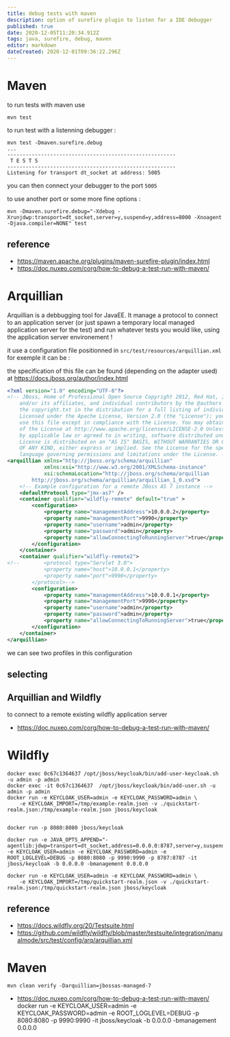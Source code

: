 ```yaml
---
title: debug tests with maven
description: option of surefire plugin to listen for a IDE debugger
published: true
date: 2020-12-05T11:20:34.912Z
tags: java, surefire, debug, maven
editor: markdown
dateCreated: 2020-12-01T09:36:22.296Z
---
```


# Maven
to run tests with maven use 
````
mvn test
````
to run test with a listenning debugger :
````
mvn test -Dmaven.surefire.debug
...
-------------------------------------------------------
 T E S T S
-------------------------------------------------------
Listening for transport dt_socket at address: 5005
````

you can then connect your debugger to the port ``5005``

to use another port or some more fine options :
````
mvn -Dmaven.surefire.debug="-Xdebug -Xrunjdwp:transport=dt_socket,server=y,suspend=y,address=8000 -Xnoagent -Djava.compiler=NONE" test
````

## reference
- https://maven.apache.org/plugins/maven-surefire-plugin/index.html
- https://doc.nuxeo.com/corg/how-to-debug-a-test-run-with-maven/

# Arquillian

Arquillian is a debbugging tool for JavaEE. It manage a protocol to connect to an application server (or just spawn a temporary local managed application server for the test) and run whatever tests you would like, using the application server environement !

it use a configuration file positionned in ``src/test/resources/arquillian.xml`` for exemple it can be :

the specification of this file can be found (depending on the adapter used) at https://docs.jboss.org/author/index.html


````xml
<?xml version="1.0" encoding="UTF-8"?>
<!-- JBoss, Home of Professional Open Source Copyright 2012, Red Hat, Inc.
	and/or its affiliates, and individual contributors by the @authors tag. See
	the copyright.txt in the distribution for a full listing of individual contributors.
	Licensed under the Apache License, Version 2.0 (the "License"); you may not
	use this file except in compliance with the License. You may obtain a copy
	of the License at http://www.apache.org/licenses/LICENSE-2.0 Unless required
	by applicable law or agreed to in writing, software distributed under the
	License is distributed on an "AS IS" BASIS, WITHOUT WARRANTIES OR CONDITIONS
	OF ANY KIND, either express or implied. See the License for the specific
	language governing permissions and limitations under the License. -->
<arquillian xmlns="http://jboss.org/schema/arquillian"
            xmlns:xsi="http://www.w3.org/2001/XMLSchema-instance"
            xsi:schemaLocation="http://jboss.org/schema/arquillian
        http://jboss.org/schema/arquillian/arquillian_1_0.xsd">
    <!-- Example configuration for a remote JBoss AS 7 instance -->
    <defaultProtocol type="jmx-as7" />
    <container qualifier="wildfly-remote" default="true" >
        <configuration>
            <property name="managementAddress">10.0.0.2</property>
            <property name="managementPort">9990</property>
            <property name="username">admin</property>
            <property name="password">admin</property>
            <property name="allowConnectingToRunningServer">true</property>
        </configuration>
    </container>
    <container qualifier="wildfly-remote2">
<!--        <protocol type="Servlet 3.0">
            <property name="host">10.0.0.1</property>
            <property name="port">9990</property>
        </protocol>-->
        <configuration>
            <property name="managementAddress">10.0.0.1</property>
            <property name="managementPort">9990</property>
            <property name="username">admin</property>
            <property name="password">admin</property>
            <property name="allowConnectingToRunningServer">true</property>
        </configuration>
    </container>
</arquillian>

````

we can see two profiles in this configuration



## selecting 

## Arquillian and Wildfly

to connect to a remote existing wildfly application server

- https://doc.nuxeo.com/corg/how-to-debug-a-test-run-with-maven/
# Wildfly

````
docker exec 0c67c1364637 /opt/jboss/keycloak/bin/add-user-keycloak.sh -u admin -p admin
docker exec -it 0c67c1364637  /opt/jboss/keycloak/bin/add-user.sh -u admin -p admin
docker run -e KEYCLOAK_USER=admin -e KEYCLOAK_PASSWORD=admin \
    -e KEYCLOAK_IMPORT=/tmp/example-realm.json -v ./quickstart-realm.json:/tmp/example-realm.json jboss/keycloak


docker run -p 8080:8080 jboss/keycloak

docker run -e JAVA_OPTS_APPEND="-agentlib:jdwp=transport=dt_socket,address=0.0.0.0:8787,server=y,suspend=n" -e KEYCLOAK_USER=admin -e KEYCLOAK_PASSWORD=admin -e ROOT_LOGLEVEL=DEBUG -p 8080:8080 -p 9990:9990 -p 8787:8787 -it jboss/keycloak -b 0.0.0.0 -bmanagement 0.0.0.0

docker run -e KEYCLOAK_USER=admin -e KEYCLOAK_PASSWORD=admin \
    -e KEYCLOAK_IMPORT=/tmp/quickstart-realm.json -v ./quickstart-realm.json:/tmp/quickstart-realm.json jboss/keycloak
````

## reference
- https://docs.wildfly.org/20/Testsuite.html
- https://github.com/wildfly/wildfly/blob/master/testsuite/integration/manualmode/src/test/config/arq/arquillian.xml

# Maven

````
mvn clean verify -Darquillian=jbossas-managed-7
````
- https://doc.nuxeo.com/corg/how-to-debug-a-test-run-with-maven/
docker run -e KEYCLOAK_USER=admin -e KEYCLOAK_PASSWORD=admin -e ROOT_LOGLEVEL=DEBUG -p 8080:8080 -p 9990:9990 -it jboss/keycloak -b 0.0.0.0 -bmanagement 0.0.0.0
````
